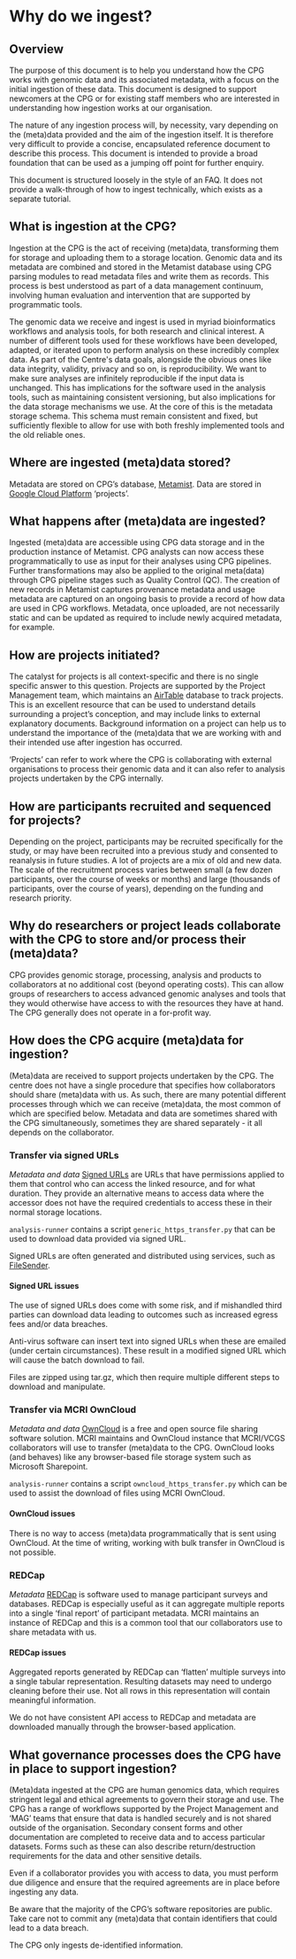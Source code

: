 # Why do we ingest?

## Overview

The purpose of this document is to help you understand how the CPG works with genomic data and its associated metadata, with a focus on the initial ingestion of these data. This document is designed to support newcomers at the CPG or for existing staff members who are interested in understanding how ingestion works at our organisation.

The nature of any ingestion process will, by necessity, vary depending on the (meta)data provided and the aim of the ingestion itself. It is therefore very difficult to provide a concise, encapsulated reference document to describe this process. This document is intended to provide a broad foundation that can be used as a jumping off point for further enquiry.

This document is structured loosely in the style of an FAQ. It does not provide a walk-through of how to ingest technically, which exists as a separate tutorial.

## What is ingestion at the CPG?

Ingestion at the CPG is the act of receiving (meta)data, transforming them for storage and uploading them to a storage location. Genomic data and its metadata are combined and stored in the Metamist database using CPG parsing modules to read metadata files and write them as records. This process is best understood as part of a data management continuum, involving human evaluation and intervention that are supported by programmatic tools.

The genomic data we receive and ingest is used in myriad bioinformatics workflows and analysis tools, for both research and clinical interest. A number of different tools used for these workflows have been developed, adapted, or iterated upon to perform analysis on these incredibly complex data. As part of the Centre's data goals, alongside the obvious ones like data integrity, validity, privacy and so on, is reproducibility. We want to make sure analyses are infinitely reproducible if the input data is unchanged. This has implications for the software used in the analysis tools, such as maintaining consistent versioning, but also implications for the data storage mechanisms we use. At the core of this is the metadata storage schema. This schema must remain consistent and fixed, but sufficiently flexible to allow for use with both freshly implemented tools and the old reliable ones.

## Where are ingested (meta)data stored?

Metadata are stored on CPG’s database, [Metamist](https://sample-metadata.populationgenomics.org.au/). Data are stored in [Google Cloud Platform](https://console.cloud.google.com/storage/browser?hl=en-AU&project=cpg-sandbox&prefix=&forceOnBucketsSortingFiltering=true) ‘projects’.

## What happens after (meta)data are ingested?

Ingested (meta)data are accessible using CPG data storage and in the production instance of Metamist. CPG analysts can now access these programmatically to use as input for their analyses using CPG pipelines. Further transformations may also be applied to the original meta(data) through CPG pipeline stages such as Quality Control (QC). The creation of new records in Metamist captures provenance metadata and usage metadata are captured on an ongoing basis to provide a record of how data are used in CPG workflows. Metadata, once uploaded, are not necessarily static and can be updated as required to include newly acquired metadata, for example.

## How are projects initiated?

The catalyst for projects is all context-specific and there is no single specific answer to this question. Projects are supported by the Project Management team, which maintains an [AirTable](https://airtable.com/app62isJvsSz0ziWT/tblFpqx87JOvUlSF6/viwAAW4LjI1hqzIvS?blocks=bipyLQRZiDX3CWVzM) database to track projects. This is an excellent resource that can be used to understand details surrounding a project’s conception, and may include links to external explanatory documents. Background information on a project can help us to understand the importance of the (meta)data that we are working with and their intended use after ingestion has occurred.

‘Projects’ can refer to work where the CPG is collaborating with external organisations to process their genomic data and it can also refer to analysis projects undertaken by the CPG internally.

## How are participants recruited and sequenced for projects?

Depending on the project, participants may be recruited specifically for the study, or may have been recruited into a previous study and consented to reanalysis in future studies. A lot of projects are a mix of old and new data. The scale of the recruitment process varies between small (a few dozen participants, over the course of weeks or months) and large (thousands of participants, over the course of years), depending on the funding and research priority.

## Why do researchers or project leads collaborate with the CPG to store and/or process their (meta)data?

CPG provides genomic storage, processing, analysis and products to collaborators at no additional cost (beyond operating costs). This can allow groups of researchers to access advanced genomic analyses and tools that they would otherwise have access to with the resources they have at hand. The CPG generally does not operate in a for-profit way.

## How does the CPG acquire (meta)data for ingestion?

(Meta)data are received to support projects undertaken by the CPG. The centre does not have a single procedure that specifies how collaborators should share (meta)data with us. As such, there are many potential different processes through which we can receive (meta)data, the most common of which are specified below. Metadata and data are sometimes shared with the CPG simultaneously, sometimes they are shared separately - it all depends on the collaborator.

### Transfer via signed URLs

_Metadata and data_
[Signed URLs](https://cloud.google.com/storage/docs/access-control/signed-urls#overview) are URLs that have permissions applied to them that control who can access the linked resource, and for what duration. They provide an alternative means to access data where the accessor does not have the required credentials to access these in their normal storage locations.

`analysis-runner` contains a script `generic_https_transfer.py` that can be used to download data provided via signed URL.

Signed URLs are often generated and distributed using services, such as [FileSender](https://www.aarnet.edu.au/filesender).

#### Signed URL issues

The use of signed URLs does come with some risk, and if mishandled third parties can download data leading to outcomes such as increased egress fees and/or data breaches.

Anti-virus software can insert text into signed URLs when these are emailed (under certain circumstances). These result in a modified signed URL which will cause the batch download to fail.

Files are zipped using tar.gz, which then require multiple different steps to download and manipulate.

### Transfer via MCRI OwnCloud

_Metadata and data_
[OwnCloud](https://en.wikipedia.org/wiki/OwnCloud) is a free and open source file sharing software solution. MCRI maintains and OwnCloud instance that MCRI/VCGS collaborators will use to transfer (meta)data to the CPG. OwnCloud looks (and behaves) like any browser-based file storage system such as Microsoft Sharepoint.

`analysis-runner` contains a script `owncloud_https_transfer.py` which can be used to assist the download of files using MCRI OwnCloud.

#### OwnCloud issues

There is no way to access (meta)data programmatically that is sent using OwnCloud. At the time of writing, working with bulk transfer in OwnCloud is not possible.

### REDCap

_Metadata_
[REDCap](https://www.project-redcap.org/) is software used to manage participant surveys and databases. REDCap is especially useful as it can aggregate multiple reports into a single ‘final report’ of participant metadata. MCRI maintains an instance of REDCap and this is a common tool that our collaborators use to share metadata with us.

#### REDCap issues

Aggregated reports generated by REDCap can ‘flatten’ multiple surveys into a single tabular representation. Resulting datasets may need to undergo cleaning before their use. Not all rows in this representation will contain meaningful information.

We do not have consistent API access to REDCap and metadata are downloaded manually through the browser-based application.

## What governance processes does the CPG have in place to support ingestion?

(Meta)data ingested at the CPG are human genomics data, which requires stringent legal and ethical agreements to govern their storage and use. The CPG has a range of workflows supported by the Project Management and ‘MAG’ teams that ensure that data is handled securely and is not shared outside of the organisation. Secondary consent forms and other documentation are completed to receive data and to access particular datasets. Forms such as these can also describe return/destruction requirements for the data and other sensitive details.

Even if a collaborator provides you with access to data, you must perform due diligence and ensure that the required agreements are in place before ingesting any data.

Be aware that the majority of the CPG’s software repositories are public. Take care not to commit any (meta)data that contain identifiers that could lead to a data breach.

The CPG only ingests de-identified information.
